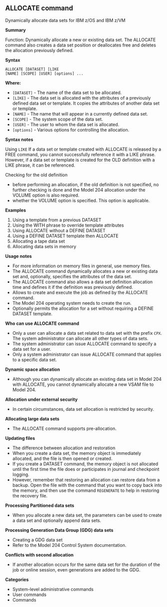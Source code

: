 ## ALLOCATE command

Dynamically allocate data sets for IBM z/OS and IBM z/VM

**Summary**

Function:
Dynamically allocate a new or existing data set. The ALLOCATE command also creates a data set position or deallocates free and deletes the allocation previously defined.

**Syntax**

```
ALLOCATE [DATASET] [LIKE
[NAME] [SCOPE] [USER] [options] ...
```

**Where:**

* `[DATASET]` - The name of the data set to be allocated.
* `[LIKE]` - The data set is allocated with the attributes of a previously defined data set or template. It copies the attributes of another data set or template.
* `[NAME]` - The name that will appear in a currently defined data set.
* `[SCOPE]` - The system scope of the data set.
* `[USER]` - The user to whom the data set is allocated.
* `[options]` - Various options for controlling the allocation.

**Syntax notes**

Using `LIKE`
If a data set or template created with ALLOCATE is released by a FREE command, you cannot successfully reference it with a LIKE phrase. However, if a data set or template is created for the OLD definition with a LIKE phrase, it can be referenced.

Checking for the old definition
* before performing an allocation, if the old definition is not specified, no further checking is done and the Model 204 allocation under the VOLUME option is also required.
* whether the VOLUME option is specified. This option is applicable.

**Examples**

1. Using a template from a previous DATASET
2. Using the WITH phrase to override template attributes
3. Using ALLOCATE without a DEFINE DATASET
4. Using a DEFINE DATASET template then ALLOCATE
5. Allocating a tape data set
6. Allocating data sets in memory


**Usage notes**

* For more information on memory files in general, use memory files.
* The ALLOCATE command dynamically allocates a new or existing data set and, optionally, specifies the attributes of the data set.
* The ALLOCATE command also allows a data set definition allocation time and defines it if the definition was previously defined.
* Allows to create and execute the job as defined by the ALLOCATE command.
* The Model 204 operating system needs to create the run.
* Optionally permits the allocation for a set without requiring a DEFINE DATASET template.

**Who can use ALLOCATE command**

* Only a user can allocate a data set related to data set with the prefix `CPX`. The system administrator can allocate all other types of data sets.
* The system administrator can issue ALLOCATE command to specify a data set for a user.
* Only a system administrator can issue ALLOCATE command that applies to a specific data set.

**Dynamic space allocation**

* Although you can dynamically allocate an existing data set in Model 204 with ALLOCATE, you cannot dynamically allocate a new VSAM file to Model 204.

**Allocation under external security**

* In certain circumstances, data set allocation is restricted by security.

**Allocating large data sets**

* The ALLOCATE command supports pre-allocation.

**Updating files**

* The difference between allocation and restoration
* When you create a data set, the memory object is immediately allocated, and the file is then opened or created.
* If you create a DATASET command, the memory object is not allocated until the first time the file does or participates in journal and checkpoint logging.
* However, remember that restoring an allocation can restore data from a backup. Open the file with the command that you want to copy back into the memory, and then use the command `REGENERATE` to help in restoring the recovery file.

**Processing Partitioned data sets**

* When you allocate a new data set, the parameters can be used to create a data set and optionally append data sets.

**Processing Generation Data Group (GDG) data sets**

* Creating a GDG data set
* Refer to the Model 204 Control System documentation.

**Conflicts with second allocation**

* If another allocation occurs for the same data set for the duration of the job or online session, even generations are added to the GDG.

**Categories**

* System-level administrative commands
* User commands
* Commands